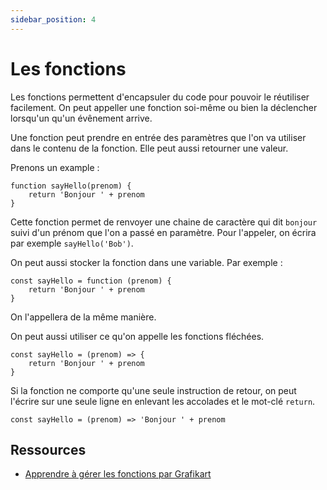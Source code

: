 ```yaml
---
sidebar_position: 4
---
```


# Les fonctions

Les fonctions permettent d'encapsuler du code pour pouvoir le réutiliser facilement. On peut appeller une fonction soi-même ou bien la déclencher lorsqu'un qu'un évênement arrive.

Une fonction peut prendre en entrée des paramètres que l'on va utiliser dans le contenu de la fonction. Elle peut aussi retourner une valeur.

Prenons un example :

```
function sayHello(prenom) {
    return 'Bonjour ' + prenom
}
```

Cette fonction permet de renvoyer une chaine de caractère qui dit ```bonjour``` suivi d'un prénom que l'on a passé en paramètre. Pour l'appeler, on écrira par exemple ```sayHello('Bob')```.

On peut aussi stocker la fonction dans une variable. Par exemple :


```
const sayHello = function (prenom) {
    return 'Bonjour ' + prenom
}
```

On l'appellera de la même manière.

On peut aussi utiliser ce qu'on appelle les fonctions fléchées. 

```
const sayHello = (prenom) => {
    return 'Bonjour ' + prenom
}
```

Si la fonction ne comporte qu'une seule instruction de retour, on peut l'écrire sur une seule ligne en enlevant les accolades et le mot-clé ```return```.

```
const sayHello = (prenom) => 'Bonjour ' + prenom
```

 ## Ressources

* [Apprendre à gérer les fonctions par Grafikart](https://grafikart.fr/tutoriels/fonctions-2059#autoplay)